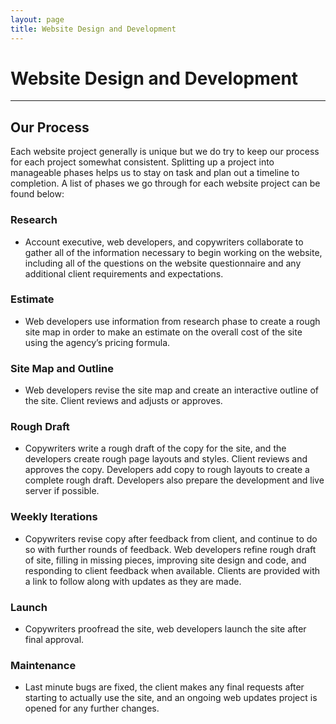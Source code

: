 ```yaml
---
layout: page
title: Website Design and Development
---
```


# Website Design and Development

---

## Our Process

Each website project generally is unique but we do try to keep our process for each project somewhat consistent. Splitting up a project into manageable phases helps us to stay on task and plan out a timeline to completion. A list of phases we go through for each website project can be found below:

### Research
- Account executive, web developers, and copywriters collaborate to gather all of the information necessary to begin working on the website, including all of the questions on the website questionnaire and any additional client requirements and expectations.  

### Estimate
- Web developers use information from research phase to create a rough site map in order to make an estimate on the overall cost of the site using the agency’s pricing formula.

### Site Map and Outline
- Web developers revise the site map and create an interactive outline of the site. Client reviews and adjusts or approves.

### Rough Draft
- Copywriters write a rough draft of the copy for the site, and the developers create rough page layouts and styles. Client reviews and approves the copy. Developers add copy to rough layouts to create a complete rough draft. Developers also prepare the development and live server if possible.

### Weekly Iterations
- Copywriters revise copy after feedback from client, and continue to do so with further rounds of feedback. Web developers refine rough draft of site, filling in missing pieces, improving site design and code, and responding to client feedback when available. Clients are provided with a link to follow along with updates as they are made.

### Launch
- Copywriters proofread the site, web developers launch the site after final approval.

### Maintenance
- Last minute bugs are fixed, the client makes any final requests after starting to actually use the site, and an ongoing web updates project is opened for any further changes.
